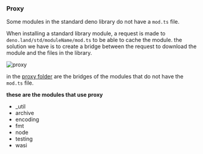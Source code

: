 ### Proxy

Some modules in the standard deno library do not have a `mod.ts` file.

When installing a standard library module, a request is made to
`deno.land/std/moduleName/mod.ts` to be able to cache the module. the solution
we have is to create a bridge between the request to download the module and the
files in the library.

![proxy](https://i.ibb.co/f97j2Rm/proxy.png)

in the [proxy folder](https://github.com/crewdevio/Trex/tree/proxy) are the
bridges of the modules that do not have the `mod.ts` file.

**these are the modules that use proxy**

- _util
- archive
- encoding
- fmt
- node
- testing
- wasi

